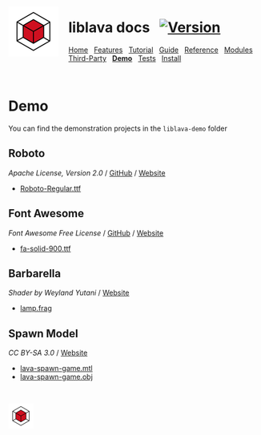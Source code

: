 <a href="https://git.io/liblava"><img align="left" src="../res/doc/liblava_logo_200px.png" width="100" style="margin:0px 20px 0px 0px"></a>

# liblava docs &nbsp; [![Version](https://img.shields.io/badge/Version-0.7.1-blue)](https://git.io/liblava)

[Home](README.md) &nbsp; [Features](Features.md) &nbsp; [Tutorial](Tutorial.md) &nbsp; [Guide](Guide.md) &nbsp; [Reference](Reference.md) &nbsp; [Modules](Modules.md) &nbsp; [Third-Party](Third-Party.md) &nbsp; **[Demo](Demo.md)** &nbsp; [Tests](Tests.md) &nbsp; [Install](Install.md)

<br />

# Demo

You can find the demonstration projects in the `liblava-demo` folder

## Roboto

*Apache License, Version 2.0* / [GitHub](https://github.com/google/fonts/tree/master/apache/roboto) / [Website](https://fonts.google.com/specimen/Roboto)

* [Roboto-Regular.ttf](../res/font/Roboto-Regular.ttf)

## Font Awesome

*Font Awesome Free License* / [GitHub](https://github.com/FortAwesome/Font-Awesome) / [Website](https://fontawesome.com)

* [fa-solid-900.ttf](../res/font/icon/fa-solid-900.ttf)

## Barbarella

*Shader by Weyland Yutani* / [Website](https://www.shadertoy.com/view/XdfGDr)

* [lamp.frag](../res/lamp/lamp.frag)

## Spawn Model

*CC BY-SA 3.0* / [Website](https://opengameart.org/content/lava-spawn)

* [lava-spawn-game.mtl](../res/spawn/lava-spawn-game.mtl)
* [lava-spawn-game.obj](../res/spawn/lava-spawn-game.obj)

<br />

<a href="https://git.io/liblava"><img src="../res/doc/liblava_logo_200px.png" width="50"></a>
